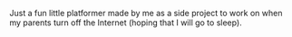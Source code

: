 Just a fun little platformer made by me as a side project to work on when my parents turn off the Internet (hoping that I will go to sleep).
